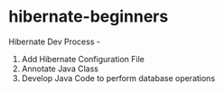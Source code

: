 # hibernate-beginners

Hibernate Dev Process -

1. Add Hibernate Configuration File
2. Annotate Java Class
3. Develop Java Code to perform database operations

